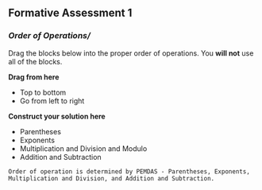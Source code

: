 ## **Formative Assessment 1**
### ***Order of Operations**/*
Drag the blocks below into the proper order of operations. You **will not** use all of the blocks.

**Drag from here**

- Top to bottom
- Go from left to right

**Construct your solution here**

- Parentheses
- Exponents
- Multiplication and Division and Modulo
- Addition and Subtraction
```
Order of operation is determined by PEMDAS - Parentheses, Exponents, Multiplication and Division, and Addition and Subtraction.
```